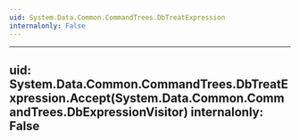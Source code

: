 ```yaml
---
uid: System.Data.Common.CommandTrees.DbTreatExpression
internalonly: False
---
```


---
uid: System.Data.Common.CommandTrees.DbTreatExpression.Accept(System.Data.Common.CommandTrees.DbExpressionVisitor)
internalonly: False
---

